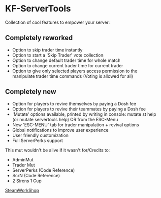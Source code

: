 # KF-ServerTools

Collection of cool features to empower your server:

## Completely reworked

- Option to skip trader time instantly
- Option to start a 'Skip Trader' vote collection
- Option to change default trader time for whole match
- Option to change current trader time for current trader
- Option to give only selected players access permission to the manipulate trader time commands (Voting is allowed for all)

## Completely new

- Option for players to revive themselves by paying a Dosh fee
- Option for players to revive their teammates by paying a Dosh fee
- 'Mutate' options available, printed by writing in console: mutate st help (or mutate servertools help) OR from the ESC-Menu
- New 'ESC-MENU' tab for trader manipulation + revival options
- Global notifications to improve user experience
- User friendly customization
- Full ServerPerks support


This mut wouldn't be alive if it wasn't for/Credits to:

- AdminMut
- Trader Mut
- ServerPerks (Code Reference)
- ScrN (Code Reference)
- 2 Sirens 1 Cup


[SteamWorkShop](https://steamcommunity.com/id/Vel-San/myworkshopfiles/)
